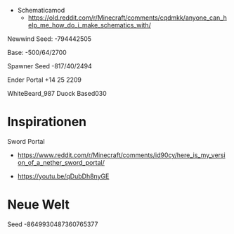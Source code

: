 - Schematicamod
	- https://old.reddit.com/r/Minecraft/comments/cqdmkk/anyone_can_help_me_how_do_i_make_schematics_with/

Newwind Seed:
-794442505

Base: -500/64/2700

Spawner Seed 
-817/40/2494

Ender Portal
+14 25 2209

WhiteBeard_987
Duock
Based030

# Inspirationen 
Sword Portal

- https://www.reddit.com/r/Minecraft/comments/id90cy/here_is_my_version_of_a_nether_sword_portal/

- https://youtu.be/qDubDh8nyGE

# Neue Welt
Seed
-8649930487360765377

